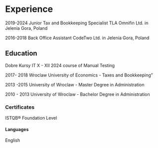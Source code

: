 <!DOCTYPE html>
<html>
<body>

<h1>Experience</h1>
<p>2019-2024 Junior Tax and Bookkeeping Specialist
TLA Omnifin Ltd. in Jelenia Gora, Poland</p>
<p>2016-2018 Back Office Assistant
CodeTwo Ltd. in Jelenia Gora, Poland</p>

<h2>Education</h2>
<p> Dobre Kursy IT
X - XII 2024 
  course of Manual Testing</p>
<p> 2017- 2018 Wroclaw University of Economics - Taxes and Bookkeeping”</p>
<p> 2013 -2015 University of Wroclaw - Master Degree in Administration</p>
<p> 2010 - 2013 University of Wroclaw - Bachelor Degree in Administration</p>

<h3>Certificates</h3>
<p> ISTQB® Foundation Level</p>

<h4>Languages</h4>
<p> English</p>

</body>
</html>
